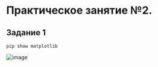 # Практическое занятие №2.

## Задание 1
```
pip show matplotlib
```

![image](https://github.com/user-attachments/assets/18ca1d5a-ff37-4223-8bd9-37ad685633d8)
